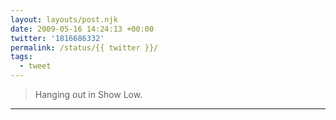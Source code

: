 ```yaml
---
layout: layouts/post.njk
date: 2009-05-16 14:24:13 +00:00
twitter: '1816686332'
permalink: /status/{{ twitter }}/
tags: 
  - tweet
---
```


> Hanging out in Show Low.

---

